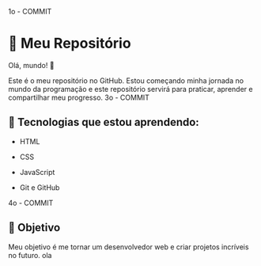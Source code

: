 1o - COMMIT
# 🚀 Meu Repositório

Olá, mundo! 👋

Este é o meu repositório no GitHub. Estou começando minha jornada no mundo da programação e este repositório servirá para praticar, aprender e compartilhar meu progresso.
3o - COMMIT
## 🌱 Tecnologias que estou aprendendo:
 
- HTML

- CSS

- JavaScript

- Git e GitHub
 
4o - COMMIT
## 🎯 Objetivo
 
Meu objetivo é me tornar um desenvolvedor web e criar projetos incríveis no futuro.
ola